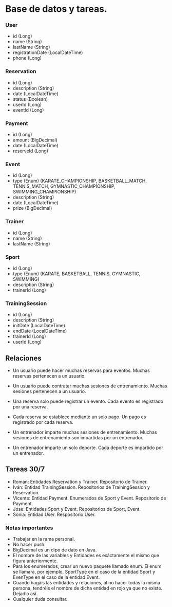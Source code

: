 # Base de datos y tareas.

### User

- id (Long)
- name (String)
- lastName (String)
- registrationDate (LocalDateTime)
- phone (Long)

### Reservation

- id (Long)
- description (String)
- date (LocalDateTime)
- status (Boolean)
- userId (Long)
- eventId (Long)

### Payment

- id (Long)
- amount (BigDecimal)
- date (LocalDateTime)
- reserveId (Long)

### Event

- id (Long)
- type (Enum) (KARATE_CHAMPIONSHIP, BASKETBALL_MATCH, TENNIS_MATCH, GYMNASTIC_CHAMPIONSHIP, SWIMMING_CHAMPIONSHIP)
- description (String)
- date (LocalDateTime)
- prize (BigDecimal)

### Trainer

- id (Long)
- name (String)
- lastName (String)

### Sport

- id (Long)
- type (Enum) (KARATE, BASKETBALL, TENNIS, GYMNASTIC, SWIMMING)
- description (String)
- trainerId (Long)

### TrainingSession

- id (Long)
- description (String)
- initDate (LocalDateTime)
- endDate (LocalDateTime)
- trainerId (Long)
- userId (Long)

## Relaciones

- Un usuario puede hacer muchas reservas para eventos. Muchas reservas pertenecen a un usuario.
- Un usuario puede contratar muchas sesiones de entrenamiento. Muchas sesiones pertenecen a un usuario.

- Una reserva solo puede registrar un evento. Cada evento es registrado por una reserva.
- Cada reserva se establece mediante un solo pago. Un pago es registrado por cada reserva.

- Un entrenador imparte muchas sesiones de entrenamiento. Muchas sesiones de entrenamiento son impartidas por un entrenador.
- Un entrenador imparte un solo deporte. Cada deporte es impartido por un entrenador.

## Tareas 30/7

- Román: Entidades Reservation y Trainer. Repositorio de Trainer.
- Iván: Entidad TrainingSession. Repositorios de TrainingSession y Reservation.
- Vicente: Entidad Payment. Enumerados de Sport y Event. Repositorio de Payment.
- Jose: Entidades Sport y Event. Repositorios de Sport, Event.
- Sonia: Entidad User. Respositorio User.

### Notas importantes

- Trabajar en la rama personal.
- No hacer push.
- BigDecimal es un dipo de dato en Java.
- El nombre de las variables y Entidades es exáctamente el mismo que figura anteriormente.
- Para los enumerados, crear un nuevo paquete llamado enum. El enum se llamara, por ejemplo, SportType en el caso de la entidad Sport y EvenType en el caso de la entidad Event.
- Cuando hagáis las entidades y relaciones, al no hacer todas la misma persona, tendréis el nombre de dicha entidad en rojo ya que no existe. Dejadlo así.
- Cualquier duda consultar.
    


